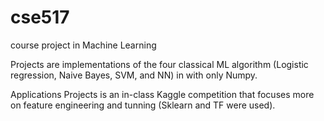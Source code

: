 # cse517
course project in Machine Learning 

Projects are implementations of the four classical ML algorithm (Logistic regression, Naive Bayes, SVM, and NN) in with only Numpy. 

Applications Projects is an in-class Kaggle competition that focuses more on feature engineering and tunning (Sklearn and TF were used).
